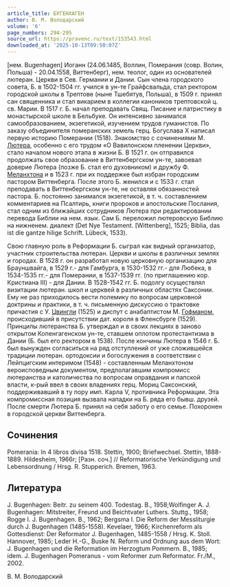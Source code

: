 ```yaml
---
article_title: БУГЕНХАГЕН
author: В. М. Володарский
volume: '6'
page_numbers: 294-295
source_url: https://pravenc.ru/text/153543.html
downloaded_at: '2025-10-13T09:50:07Z'
---
```


[нем. Bugenhagen] Иоганн (24.06.1485, Воллин, Померания (совр. Волин, Польша) - 20.04.1558, Виттенберг), нем. теолог, один из основателей лютеран. Церкви в Сев. Германии и Дании. Сын члена городского совета, Б. в 1502-1504 гг. учился в ун-те Грайфсвальда, стал ректором городской школы в Трептове (ныне Тшебятув, Польша), в 1509 г. принял сан священника и стал викарием в коллегии каноников трептовской ц. св. Марии. В 1517 г. Б. начал преподавать Свящ. Писание и патристику в монастырской школе в Бельбуке. Он интенсивно занимался самообразованием, экзегетикой, изучением трудов гуманистов. По заказу объединителя померанских земель герц. Богуслава X написал первую историю Померании (1518). Знакомство с сочинениями М. [Лютера](https://pravenc.ru/text/Лютер.html), особенно с его трудом «О Вавилонском пленении Церкви», стало началом нового этапа в жизни Б. В 1521 г. он отправился продолжать свое образование в Виттенбергском ун-те, завоевал доверие Лютера (позже Б. стал его духовником) и дружбу Ф. [Меланхтона](https://pravenc.ru/text/Меланхтон.html) и в 1523 г. при их поддержке был избран городским пастором Виттенберга. После этого Б. женился и с 1533 г. стал преподавать в Виттенбергском ун-те, не оставляя обязанностей пастора. Б. постоянно занимался экзегетикой, в т. ч. составлением комментариев на Псалтирь, книги пророков и апостольские Послания, стал одним из ближайших сотрудников Лютера при редактировании перевода Библии на нем. язык. Сам Б. переложил лютеровскую Библию на нижненем. диалект (Det Nye Testament. [Wittenberg], 1525; Biblia, das ist die gantze hilige Schrift. Lübeck, 1533).

Свою главную роль в Реформации Б. сыграл как видный организатор, участник строительства лютеран. Церкви и школы в различных землях и городах. В 1528 г. он разработал новую церковную организацию для Брауншвайга, в 1529 г.- для Гамбурга, в 1530-1532 гг.- для Любека, в 1534-1535 гг.- для Померании, в 1537-1539 гг. (по приглашению кор. Кристиана III) - для Дании. В 1528-1542 гг. Б. подолгу осуществлял визитации лютеран. школ и церквей в различных областях Саксонии. Ему не раз приходилось вести полемику по вопросам церковной доктрины и практики, в т. ч. письменную дискуссию о трактовке причастия с У. [Цвингли](https://pravenc.ru/text/Цвингли.html) (1525) и диспут с анабаптистом М. [Гофманом](https://pravenc.ru/text/Гофманом.html), происходивший в присутствии дат. короля в Фленсбурге (1529). Принципы лютеранства Б. утверждал и в своих лекциях в заново открытом Копенгагенском ун-те, ставшем оплотом протестантизма в Дании (Б. был его ректором в 1538). После кончины Лютера в 1546 г. Б. был вынужден согласиться на ряд отступлений от уже сложившейся традиции лютеран. ортодоксии и богослужения в соответствии с Лейпцигским интеримом (1548) - составленным Меланхтоном вероисповедным документом, предполагавшим компромисс лютеранства и католичества по вопросам оправдания и папской власти, к-рый ввел в своих владениях герц. Мориц Саксонский, поддерживавший в ту пору имп. Карла V, противника Реформации. Эта компромиссная позиция вызвала нападки на Б. ряда его бывш. друзей. После смерти Лютера Б. принял на себя заботу о его семье. Похоронен в городской церкви Виттенберга.

## Сочинения

Pomerania: In 4 libros divisa 1518. Stettin, 1900; Briefwechsel. Stettin, 1888-1889. Hildesheim, 1966r; [Разн. соч.] // Reformatorische Verkündigung und Lebensordnung / Hrsg. R. Stupperich. Bremen, 1963.

## Литература

J. Bugenhagen: Beitr. zu seinem 400. Todestag. B., 1958;Wolfinger A. J. Bugenhagen: Mitstreiter, Freund und Beichtvater Luthers. Stuttg., 1958; Rogge I. J. Bugenhagen. B., 1962; Bergsma I. Die Reform der Messliturgie durch J. Bugenhagen (1485-1558). Kevelaer, 1966; Kirchenreform als Gottesdienst: Der Reformator J. Bugenhagen, 1485-1558 / Hrsg. K. Stoll. Hannover, 1985; Leder H.-G., Buske N. Reform und Ordnung aus dem Wort: J. Bugenhagen und die Reformation im Herzogtum Pommern. B., 1985; idem. J. Bugenhagen Pomeranus - vom Reformer zum Reformator. Fr./M., 2002.

В. М. Володарский
